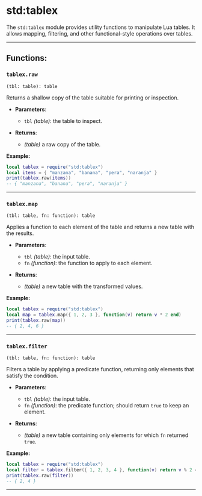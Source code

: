# std:tablex

The `std:tablex` module provides utility functions to manipulate Lua tables. It allows mapping, filtering, and other functional-style operations over tables.

---

## Functions:

### `tablex.raw`

`(tbl: table): table`

Returns a shallow copy of the table suitable for printing or inspection.

- **Parameters**:
  - `tbl` _(table)_: the table to inspect.

- **Returns**:
  - _(table)_ a raw copy of the table.

**Example:**

```lua
local tablex = require("std:tablex")
local items = { "manzana", "banana", "pera", "naranja" }
print(tablex.raw(items))
-- { "manzana", "banana", "pera", "naranja" }
```

---

### `tablex.map`

`(tbl: table, fn: function): table`

Applies a function to each element of the table and returns a new table with the results.

- **Parameters**:
  - `tbl` _(table)_: the input table.
  - `fn` _(function)_: the function to apply to each element.

- **Returns**:
  - _(table)_ a new table with the transformed values.

**Example:**

```lua
local tablex = require("std:tablex")
local map = tablex.map({ 1, 2, 3 }, function(v) return v * 2 end)
print(tablex.raw(map))
-- { 2, 4, 6 }
```

---

### `tablex.filter`

`(tbl: table, fn: function): table`

Filters a table by applying a predicate function, returning only elements that satisfy the condition.

- **Parameters**:
  - `tbl` _(table)_: the input table.
  - `fn` _(function)_: the predicate function; should return `true` to keep an element.

- **Returns**:
  - _(table)_ a new table containing only elements for which `fn` returned `true`.

**Example:**

```lua
local tablex = require("std:tablex")
local filter = tablex.filter({ 1, 2, 3, 4 }, function(v) return v % 2 == 0 end)
print(tablex.raw(filter))
-- { 2, 4 }
```

---
